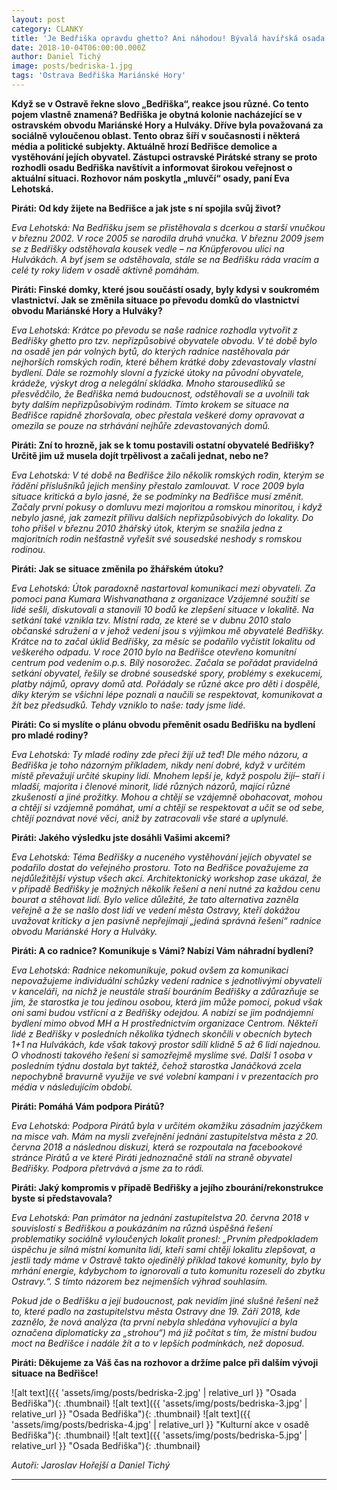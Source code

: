 ```yaml
---
layout: post
category: CLANKY
title: 'Je Bedřiška opravdu ghetto? Ani náhodou! Bývalá havířská osada jde příkladem celé republice'
date: 2018-10-04T06:00:00.000Z
author: Daniel Tichý
image: posts/bedriska-1.jpg
tags: 'Ostrava Bedřiška Mariánské Hory'
---
```


**Když se v Ostravě řekne slovo „Bedřiška“, reakce jsou různé. Co tento pojem vlastně znamená? Bedřiška je obytná kolonie nacházející se v ostravském obvodu Mariánské Hory a Hulváky. Dříve byla považovaná za sociálně vyloučenou oblast. Tento obraz šíří v současnosti i některá média a politické subjekty. Aktuálně hrozí Bedřišce demolice a vystěhování jejích obyvatel.  Zástupci ostravské Pirátské strany se proto rozhodli osadu Bedřiška navštívit a informovat širokou veřejnost o aktuální situaci. Rozhovor nám poskytla „mluvčí“ osady, paní Eva Lehotská.**

**Piráti: Od kdy žijete na Bedřišce a jak jste s ní spojila svůj život?**

*Eva Lehotská: Na Bedřišku jsem se přistěhovala s dcerkou a starší vnučkou v březnu 2002. V roce 2005 se narodila druhá vnučka. V březnu 2009 jsem se z Bedřišky odstěhovala kousek vedle – na Knüpferovou ulici na Hulvákách. A byť jsem se odstěhovala, stále se na Bedřišku ráda vracím a celé ty roky lidem v osadě aktivně pomáhám.*  

**Piráti: Finské domky, které jsou součástí osady, byly kdysi v soukromém vlastnictví. Jak se změnila situace po převodu domků do vlastnictví obvodu Mariánské Hory a Hulváky?**

*Eva Lehotská: Krátce po převodu se naše radnice rozhodla vytvořit z Bedřišky ghetto pro tzv. nepřizpůsobivé obyvatele obvodu. V té době bylo na osadě jen pár volných bytů, do kterých radnice nastěhovala pár nejhorších romských rodin, které během krátké doby zdevastovaly vlastní bydlení. Dále se rozmohly slovní a fyzické útoky na původní obyvatele, krádeže, výskyt drog a nelegální skládka. Mnoho starousedlíků se přesvědčilo, že Bedřiška nemá budoucnost, odstěhovali se a uvolnili tak byty dalším nepřizpůsobivým rodinám. Tímto krokem se situace na Bedřišce rapidně zhoršovala, obec přestala veškeré domy opravovat a omezila se pouze na strhávání nejhůře zdevastovaných domů.*

**Piráti: Zní to hrozně, jak se k tomu postavili ostatní obyvatelé Bedřišky? Určitě jim už musela dojít trpělivost a začali jednat, nebo ne?**

*Eva Lehotská: V té době na Bedřišce žilo několik romských rodin, kterým se řádění příslušníků jejich menšiny přestalo zamlouvat. V roce 2009 byla situace kritická a bylo jasné, že se podmínky na Bedřišce musí změnit. Začaly první pokusy o domluvu mezi majoritou a romskou minoritou, i když nebylo jasné, jak zamezit přílivu dalších nepřizpůsobivých do lokality. Do toho přišel v březnu 2010 žhářský útok, kterým se snažila jedna z majoritních rodin nešťastně vyřešit své sousedské neshody s romskou rodinou.*

**Piráti: Jak se situace změnila po žhářském útoku?**

*Eva Lehotská: Útok paradoxně nastartoval komunikaci mezi obyvateli. Za pomoci pana Kumara Wishvanathana z organizace Vzájemné soužití se lidé sešli, diskutovali a stanovili 10 bodů ke zlepšení situace v lokalitě. Na setkání také vznikla tzv. Místní rada, ze které se v dubnu 2010 stalo občanské sdružení a v jehož vedení jsou s výjimkou mě obyvatelé Bedřišky. Krátce na to začal úklid Bedřišky, za měsíc se podařilo vyčistit lokalitu od veškerého odpadu. V roce 2010 bylo na Bedřišce otevřeno komunitní centrum pod vedením o.p.s. Bílý nosorožec. Začala se pořádat pravidelná setkání obyvatel, řešily se drobné sousedské spory, problémy s exekucemi, platby nájmů, opravy domů atd. Pořádaly se různé akce pro děti i dospělé, díky kterým se všichni lépe poznali a naučili se respektovat, komunikovat a žít bez předsudků. Tehdy vzniklo to naše: tady jsme lidé.*

**Piráti: Co si myslíte o plánu obvodu přeměnit osadu Bedřišku na bydlení pro mladé rodiny?**

*Eva Lehotská: Ty mladé rodiny zde přeci žijí už teď! Dle mého názoru, a Bedřiška je toho názorným příkladem, nikdy není dobré, když v určitém místě převažují určité skupiny lidí. Mnohem lepší je, když pospolu žijí– staří i mladší, majorita i členové minorit, lidé různých názorů, mající různé zkušeností a jiné prožitky. Mohou a chtějí se vzájemně obohacovat, mohou a chtějí si vzájemně pomáhat, umí a chtějí se respektovat a učit se od sebe, chtějí poznávat nové věci, aniž by zatracovali vše staré a uplynulé.* 

**Piráti: Jakého výsledku jste dosáhli Vašimi akcemi?**

*Eva Lehotská: Téma Bedřišky a nuceného vystěhování jejích obyvatel se podařilo dostat do veřejného prostoru. Toto na Bedřišce považujeme za nejdůležitější výstup všech akcí. Architektonický workshop zase ukázal, že v případě Bedřišky je možných několik řešení a není nutné za každou cenu bourat a stěhovat lidí. Bylo velice důležité, že tato alternativa zazněla veřejně a že se našlo dost lidí ve vedení města Ostravy, kteří dokážou uvažovat kriticky a jen pasivně nepřejímají „jediná správná řešení“ radnice obvodu Mariánské Hory a Hulváky.*  

**Piráti: A co radnice? Komunikuje s Vámi? Nabízí Vám náhradní bydlení?**

*Eva Lehotská: Radnice nekomunikuje, pokud ovšem za komunikaci nepovažujeme individuální schůzky vedení radnice s jednotlivými obyvateli v kanceláři, na nichž je neustále straší bouráním Bedřišky a zdůrazňuje se jim, že starostka je tou jedinou osobou, která jim může pomoci, pokud však oni sami budou vstřícní a z Bedřišky odejdou.  A nabízí se jim podnájemní bydlení mimo obvod MH a H prostřednictvím organizace Centrom. Někteří lidé z Bedřišky v posledních několika týdnech skončili v obecních bytech 1+1 na Hulvákách, kde však takový prostor sdílí klidně 5 až 6 lidí najednou. O vhodnosti takového řešení si samozřejmě myslíme své. Další 1 osoba v posledním týdnu dostala byt taktéž, čehož starostka Janáčková zcela nepochybně bravurně využije ve své volební kampani i v prezentacích pro média v následujícím období.*

**Piráti: Pomáhá Vám podpora Pirátů?**

*Eva Lehotská: Podpora Pirátů byla v určitém okamžiku zásadním jazýčkem na misce vah. Mám na mysli zveřejnění jednání zastupitelstva města z 20. června 2018 a následnou diskuzi, která se rozpoutala na facebookové stránce Pirátů a ve které Piráti jednoznačně stáli na straně obyvatel Bedřišky. Podpora přetrvává a jsme za to rádi.*

**Piráti: Jaký kompromis v případě Bedřišky a jejího zbourání/rekonstrukce byste si představovala?**

*Eva Lehotská: Pan primátor na jednání zastupitelstva 20. června 2018 v souvislostí s Bedřiškou a poukázáním na různá úspěšná řešení problematiky sociálně vyloučených lokalit pronesl: „Prvním předpokladem úspěchu je silná místní komunita lidí, kteří sami chtějí lokalitu zlepšovat, a jestli tady máme v Ostravě takto ojedinělý příklad takové komunity, bylo by mrhání energie, kdybychom to ignorovali a tuto komunitu rozeseli do zbytku Ostravy.“. S tímto názorem bez nejmenších výhrad souhlasím.*

*Pokud jde o Bedřišku a její budoucnost, pak nevidím jiné slušné řešení než to, které padlo na zastupitelstvu města Ostravy dne 19. Září 2018, kde zaznělo, že nová analýza (ta první nebyla shledána vyhovující a byla označena diplomaticky za „strohou“) má již počítat s tím, že místní budou moct na Bedřišce i nadále žít a to v lepších podmínkách, než doposud.* 

**Piráti: Děkujeme za Váš čas na rozhovor a držíme palce při dalším vývoji situace na Bedřišce!**

![alt text]({{ 'assets/img/posts/bedriska-2.jpg' | relative_url }} "Osada Bedřiška"){: .thumbnail}
![alt text]({{ 'assets/img/posts/bedriska-3.jpg' | relative_url }} "Osada Bedřiška"){: .thumbnail}
![alt text]({{ 'assets/img/posts/bedriska-4.jpg' | relative_url }} "Kulturní akce v osadě Bedřiška"){: .thumbnail}
![alt text]({{ 'assets/img/posts/bedriska-5.jpg' | relative_url }} "Osada Bedřiška"){: .thumbnail}

*Autoři: Jaroslav Hořejší a Daniel Tichý*

---
